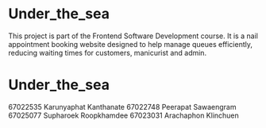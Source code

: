 # Under_the_sea
This project is part of the Frontend Software Development course. It is a nail appointment booking website designed to help manage queues efficiently, reducing waiting times for customers, manicurist and admin.
# Under_the_sea
67022535 Karunyaphat Kanthanate 
67022748 Peerapat Sawaengram
67025077 Supharoek Roopkhamdee
67023031 Arachaphon Klinchuen
